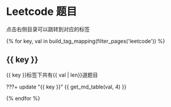 # Leetcode 题目

点击右侧目录可以跳转到对应的标签

{% for key, val in build_tag_mapping(filter_pages('leetcode')) %}

## {{ key }}

{{ key }}标签下共有{{ val | len}}道题目

???+ update "{{ key }}"
{{ get_md_table(val, 4) }}

{% endfor %}
